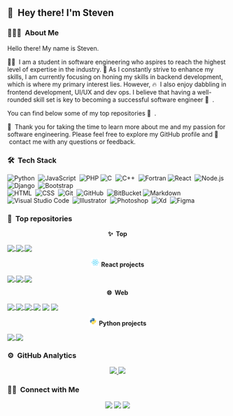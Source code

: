 <!-- ![Aditya Vikram Singh Banner](https://raw.githubusercontent.com/AVS1508/AVS1508/master/assets/Aditya%20Vikram%20Singh%20Banner.jpg) -->

## 👋 &nbsp;Hey there! I'm Steven

### 👨🏻‍💻 &nbsp;About Me


Hello there! My name is Steven.

👨‍💻 &nbsp;I am a student in software engineering who aspires to reach the highest level of expertise in the industry. 🌱 As I constantly strive to enhance my skills, I am currently focusing on honing my skills in backend development, which is where my primary interest lies. However, 🔥 &nbsp;I also enjoy dabbling in frontend development, UI/UX and dev ops. I believe that having a well-rounded skill set is key to becoming a successful software engineer 🦾 &nbsp;.

You can find below some of my top repositories 📂 &nbsp;.

🙏 &nbsp;Thank you for taking the time to learn more about me and my passion for software engineering. Please feel free to explore my GitHub profile and 💬 &nbsp;contact me with any questions or feedback.

### 🛠 &nbsp;Tech Stack

![Python](https://img.shields.io/badge/-Python-05122A?style=flat&logo=python)&nbsp;
![JavaScript](https://img.shields.io/badge/-JavaScript-05122A?style=flat&logo=javascript)&nbsp;
![PHP](https://img.shields.io/badge/-PHP-05122A?style=flat&logo=php)
![C](https://img.shields.io/badge/-C-05122A?style=flat&logo=C&logoColor=A8B9CC)&nbsp;
![C++](https://img.shields.io/badge/-C++-05122A?style=flat&logo=C%2B%2B&logoColor=00599C)&nbsp;
![Fortran](https://img.shields.io/badge/-Fortran-05122A?style=flat&logo=fortran)
![React](https://img.shields.io/badge/-React-05122A?style=flat&logo=react)&nbsp;
![Node.js](https://img.shields.io/badge/-Node.js-05122A?style=flat&logo=node.js)&nbsp;
![Django](https://img.shields.io/badge/-Django-05122A?style=flat&logo=django&logoColor=092E20)&nbsp;
![Bootstrap](https://img.shields.io/badge/-Bootstrap-05122A?style=flat&logo=bootstrap&logoColor=563D7C)\
![HTML](https://img.shields.io/badge/-HTML-05122A?style=flat&logo=HTML5)&nbsp;
![CSS](https://img.shields.io/badge/-CSS-05122A?style=flat&logo=CSS3&logoColor=1572B6)&nbsp;
![Git](https://img.shields.io/badge/-Git-05122A?style=flat&logo=git)&nbsp;
![GitHub](https://img.shields.io/badge/-GitHub-05122A?style=flat&logo=github)&nbsp;
![BitBucket](https://img.shields.io/badge/-BitBucket-05122A?style=flat&logo=bitbucket)
![Markdown](https://img.shields.io/badge/-Markdown-05122A?style=flat&logo=markdown)\
![Visual Studio Code](https://img.shields.io/badge/-Visual%20Studio%20Code-05122A?style=flat&logo=visual-studio-code&logoColor=007ACC)&nbsp;
![Illustrator](https://img.shields.io/badge/-Illustrator-05122A?style=flat&logo=adobe-illustrator)&nbsp;
![Photoshop](https://img.shields.io/badge/-Photoshop-05122A?style=flat&logo=adobe-photoshop)&nbsp;
![Xd](https://img.shields.io/badge/-Xd-05122A?style=flat&logo=adobe-xd)&nbsp;
![Figma](https://img.shields.io/badge/-Figma-05122A?style=flat&logo=figma)&nbsp;

### 📂 &nbsp;Top repositories

**<p align="center">✨ &nbsp;Top</p>**

<a href="https://github.com/s-t-e-v/todolist2">
  <img align="center" src="https://github-readme-stats.vercel.app/api/pin/?username=s-t-e-v&repo=todolist2&theme=buefy" />
  </a>
<a href="https://github.com/s-t-e-v/Product-preview-card-component">
<img align="center" src="https://github-readme-stats.vercel.app/api/pin/?username=s-t-e-v&repo=Product-preview-card-component&theme=buefy" />
</a>
<a href="https://github.com/s-t-e-v/zozor-travel-diary">
  <img align="center" src="https://github-readme-stats.vercel.app/api/pin/?username=s-t-e-v&repo=zozor-travel-diary&theme=buefy" />
  </a>

**<p align="center"><img height="20" alt="react" src="https://raw.githubusercontent.com/github/explore/80688e429a7d4ef2fca1e82350fe8e3517d3494d/topics/react/react.png"> React projects</p>**


<a href="https://github.com/s-t-e-v/carousel-react">
  <img align="center" src="https://github-readme-stats.vercel.app/api/pin/?username=s-t-e-v&repo=carousel-react&theme=buefy" />
</a>
<a href="https://github.com/s-t-e-v/quote-gen">
  <img align="center" src="https://github-readme-stats.vercel.app/api/pin/?username=s-t-e-v&repo=quote-gen&theme=buefy" />
</a>
<a href="https://github.com/s-t-e-v/faq-accordion">
  <img align="center" src="https://github-readme-stats.vercel.app/api/pin/?username=s-t-e-v&repo=faq-accordion&theme=buefy" />
</a>


**<p align="center">🌐 &nbsp;Web</p>**

<a href="https://github.com/s-t-e-v/car_rental">
  <img align="center" src="https://github-readme-stats.vercel.app/api/pin/?username=s-t-e-v&repo=car_rental&theme=buefy" />
</a>
<a href="https://github.com/s-t-e-v/nft-preview-card-component-main">
  <img align="center" src="https://github-readme-stats.vercel.app/api/pin/?username=s-t-e-v&repo=nft-preview-card-component-main&theme=buefy" />
</a>
<a href="https://github.com/s-t-e-v/faq-accordion">
  <img align="center" src="https://github-readme-stats.vercel.app/api/pin/?username=s-t-e-v&repo=faq-accordion&theme=buefy" />
</a>
<a href="https://github.com/s-t-e-v/qr-code-component-main">
  <img align="center" src="https://github-readme-stats.vercel.app/api/pin/?username=s-t-e-v&repo=qr-code-component-main&theme=buefy" /></a>
<a href="https://github.com/s-t-e-v/Product-preview-card-component">
<img align="center" src="https://github-readme-stats.vercel.app/api/pin/?username=s-t-e-v&repo=Product-preview-card-component&theme=buefy" /></a>
<a href="https://github.com/s-t-e-v/zozor-travel-diary">
  <img align="center" src="https://github-readme-stats.vercel.app/api/pin/?username=s-t-e-v&repo=zozor-travel-diary&theme=buefy" /></a>

**<p align="center"><img height="20" alt="react" src="https://raw.githubusercontent.com/github/explore/80688e429a7d4ef2fca1e82350fe8e3517d3494d/topics/python/python.png"> Python projects</p>**

<a href="https://github.com/s-t-e-v/todolist2">
  <img align="center" src="https://github-readme-stats.vercel.app/api/pin/?username=s-t-e-v&repo=todolist2&theme=buefy" />
  </a>
<a href="https://github.com/s-t-e-v/jugement_majoritaire">
  <img align="center" src="https://github-readme-stats.vercel.app/api/pin/?username=s-t-e-v&repo=jugement_majoritaire&theme=buefy" />
  </a>

### ⚙️ &nbsp;GitHub Analytics

<p align="center">
<a href="https://github.com/s-t-e-v">
  <img height="150em" src="https://github-readme-stats-eight-theta.vercel.app/api?username=s-t-e-v&show_icons=true&theme=algolia&include_all_commits=true&count_private=true"/>
  <img height="140em" src="https://github-readme-stats-eight-theta.vercel.app/api/top-langs/?username=s-t-e-v&layout=compact&langs_count=8&theme=algolia"/>
</a>
</p>

### 🤝🏻 &nbsp;Connect with Me

<p align="center">
<a href="https://sbandaogo.com" target="_blank"><img src="https://img.shields.io/badge/-sbandaogo.com-3423A6?style=flat&logo=Google-Chrome&logoColor=white"/></a>
<a href="https://www.linkedin.com/in/steven-bandaogo-88532811b/?locale=en_US" target="_blank"><img src="https://img.shields.io/badge/-Steven%20Bandaogo-0077B5?style=flat&logo=Linkedin&logoColor=white"/></a>
<a href="mailto:steven@sbandaogo.com"><img src="https://img.shields.io/badge/-steven@sbandaogo.com-D14836?style=flat&logo=Gmail&logoColor=white"/></a>
<!-- <a href="https://instagram.com/adityavs_"><img src="https://img.shields.io/badge/-@adityavs__-E4405F?style=flat&logo=Instagram&logoColor=white"/></a> -->
<!-- <a href="https://www.pinterest.ca/AVS1508"><img src="https://img.shields.io/badge/-@AVS1508-BD081C?style=flat&logo=Pinterest&logoColor=white"/></a> -->
